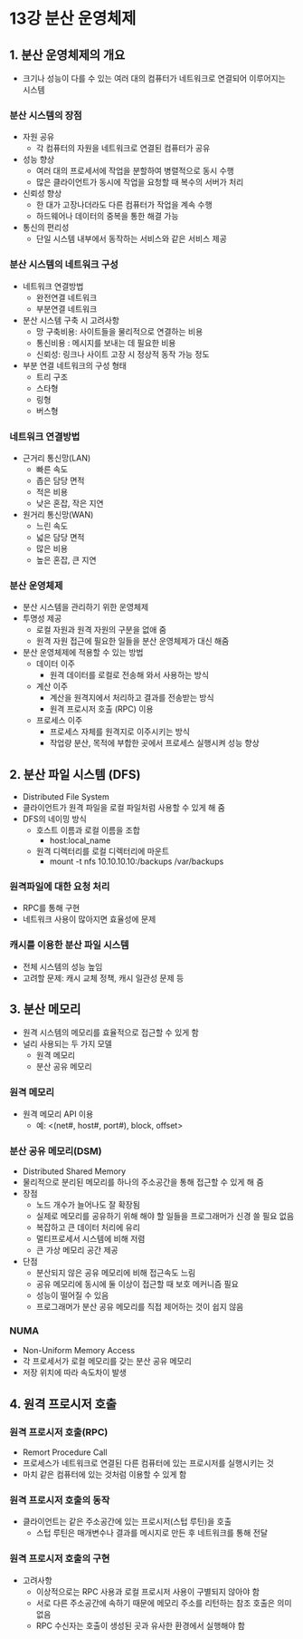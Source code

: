 # 13강 분산 운영체제

## 1. 분산 운영체제의 개요

- 크기나 성능이 다를 수 있는 여러 대의 컴퓨터가 네트워크로 연결되어 이루어지는 시스템

### 분산 시스템의 장점

- 자원 공유
    - 각 컴퓨터의 자원을 네트워크로 연결된 컴퓨터가 공유
- 성능 향상
    - 여러 대의 프로세서에 작업을 분할하여 병렬적으로 동시 수행
    - 많은 클라이언트가 동시에 작업을 요청할 때 복수의 서버가 처리
- 신뢰성 향상
    - 한 대가 고장나더라도 다른 컴퓨터가 작업을 계속 수행
    - 하드웨어나 데이터의 중복을 통한 해결 가능
- 통신의 편리성
    - 단일 시스템 내부에서 동작하는 서비스와 같은 서비스 제공

### 분산 시스템의 네트워크 구성

- 네트워크 연결방법
    - 완전연결 네트워크
    - 부분연결 네트워크
- 분산 시스템 구축 시 고려사항
    - 망 구축비용: 사이트들을 물리적으로 연결하는 비용
    - 통신비용 : 메시지를 보내는 데 필요한 비용
    - 신뢰성: 링크나 사이트 고장 시 정상적 동작 가능 정도
- 부분 연결 네트워크의 구성 형태
    - 트리 구조
    - 스타형
    - 링형
    - 버스형

### 네트워크 연결방법

- 근거리 통신망(LAN)
    - 빠른 속도
    - 좁은 담당 면적
    - 적은 비용
    - 낮은 혼잡, 작은 지연
- 원거리 통신망(WAN)
    - 느린 속도
    - 넓은 담당 면적
    - 많은 비용
    - 높은 혼잡, 큰 지연

### 분산 운영체제

- 분산 시스템을 관리하기 위한 운영체제
- 투명성 제공
    - 로컬 자원과 원격 자원의 구분을 없애 줌
    - 원격 자원 접근에 필요한 일들을 분산 운영체제가 대신 해줌
- 분산 운영체제에 적용할 수 있는 방법
    - 데이터 이주
        - 원격 데이터를 로컬로 전송해 와서 사용하는 방식
    - 계산 이주
        - 계산을 원격지에서 처리하고 결과를 전송받는 방식
        - 원격 프로시저 호출 (RPC) 이용
    - 프로세스 이주
        - 프로세스 자체를 원격지로 이주시키는 방식
        - 작업량 분산, 목적에 부합한 곳에서 프로세스 실행시켜 성능 향상

## 2. 분산 파일 시스템 (DFS)

- Distributed File System
- 클라이언트가 원격 파일을 로컬 파일처럼 사용할 수 있게 해 줌
- DFS의 네이밍 방식
    - 호스트 이름과 로컬 이름을 조합
        - host:local_name
    - 원격 디렉터리를 로컬 디렉터리에 마운트
        - mount -t nfs 10.10.10.10:/backups /var/backups

### 원격파일에 대한 요청 처리

- RPC를 통해 구현
- 네트워크 사용이 많아지면 효율성에 문제

### 캐시를 이용한 분산 파일 시스템

- 전체 시스템의 성능 높임
- 고려할 문제: 캐시 교체 정책, 캐시 일관성 문제 등

## 3. 분산 메모리

- 원격 시스템의 메모리를 효율적으로 접근할 수 있게 함
- 널리 사용되는 두 가지 모델
    - 원격 메모리
    - 분산 공유 메모리

### 원격 메모리

- 원격 메모리 API 이용
    - 예: <(net#, host#, port#), block, offset>

### 분산 공유 메모리(DSM)

- Distributed Shared Memory
- 물리적으로 분리된 메모리를 하나의 주소공간을 통해 접근할 수 있게 해 줌
- 장점
    - 노드 개수가 늘어나도 잘 확장됨
    - 실제로 메모리를 공유하기 위해 해야 할 일들을 프로그래머가 신경 쓸 필요 없음
    - 복잡하고 큰 데이터 처리에 유리
    - 멀티프로세서 시스템에 비해 저렴
    - 큰 가상 메모리 공간 제공
- 단점
    - 분산되지 않은 공유 메모리에 비해 접근속도 느림
    - 공유 메모리에 동시에 둘 이상이 접근할 때 보호 메커니즘 필요
    - 성능이 떨어질 수 있음
    - 프로그래머가 분산 공유 메모리를 직접 제어하는 것이 쉽지 않음

### NUMA

- Non-Uniform Memory Access
- 각 프로세서가 로컬 메모리를 갖는 분산 공유 메모리
- 저장 위치에 따라 속도차이 발생

## 4. 원격 프로시저 호출

### 원격 프로시저 호출(RPC)

- Remort Procedure Call
- 프로세스가 네트워크로 연결된 다른 컴퓨터에 있는 프로시저를 실행시키는 것
- 마치 같은 컴퓨터에 있는 것처럼 이용할 수 있게 함

### 원격 프로시저 호출의 동작

- 클라이언트는 같은 주소공간에 있는 프로시저(스텁 루틴)을 호출
    - 스텁 루틴은 매개변수나 결과를 메시지로 만든 후 네트워크를 통해 전달

### 원격 프로시저 호출의 구현

- 고려사항
    - 이상적으로는 RPC 사용과 로컬 프로시저 사용이 구별되지 않아야 함
    - 서로 다른 주소공간에 속하기 때문에 메모리 주소를 리턴하는 참조 호출은 의미 없음
    - RPC 수신자는 호출이 생성된 곳과 유사한 환경에서 실행해야 함